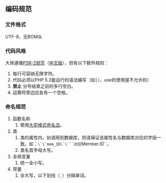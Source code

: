 ## 编码规范

### 文件格式

UTF-8，无BOM头

### 代码风格

大体遵循[PSR-2规范](http://www.php-fig.org/psr/psr-2/)（[中文版](https://github.com/PizzaLiu/PHP-FIG/blob/master/PSR-2-coding-style-guide-cn.md)），但有以下额外规则：

1. 每行可容纳无限字符。
1. 代码必须以PHP 5.2能运行的语法编写（如``[]``、use的使用是不允许的）
1. **禁止** 分号结束之前的多行空白。
1. 运算符旁边应各有一个空格。

### 命名规范

1. 函数名称
    1. 使用[大驼峰式命名法](https://zh.wikipedia.org/wiki/%E9%A7%9D%E5%B3%B0%E5%BC%8F%E5%A4%A7%E5%B0%8F%E5%AF%AB)。
2. 类
    1. 类的属性内，如调用到数据库，则请保证该属性名与数据库对应的字段一致。如：``\`\`mem_ID\`\```对应``Member.ID``。
    2. 类名首字母大写。
3. 全局变量
    1. 统一全小写。
4. 常量
    1. 全大写，以下划线（``_``）分隔单词。